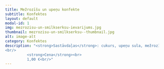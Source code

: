 ```yaml
---
title: Mežrozīšu un upeņu konfekte
subtitle: Konfektes
layout: default
modal-id: 1
img: mezrozisu-un-smilkserksu-ievarijums.jpg
thumbnail: mezrozisu-un-smilkserksu--thumbnail.jpg
alt: image-alt
category: Konfektes
description: "<strong>Sastāvdaļas</strong>: cukurs, upeņu sula, mežrozīšu pulveris.<br/>
<br/>
          <strong>Cena</strong><br>
          1,00 €<br/>"
---
```

